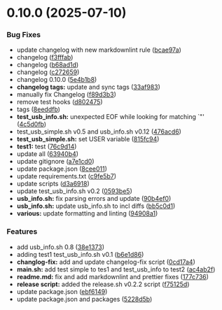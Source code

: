 # 0.10.0 (2025-07-10)


### Bug Fixes

*  update changelog with new markdownlint rule ([bcae97a](https://github.com/davittec/usb-probe/commit/bcae97a4e7624efedc4bec07dc5ec2cc4af6796e))
* changelog ([f3fffab](https://github.com/davittec/usb-probe/commit/f3fffab7f9d74277822f110f1f9690720ff9db00))
* changelog ([b68ad1d](https://github.com/davittec/usb-probe/commit/b68ad1da0d652f30eb873c0a5b362d54379075a1))
* changelog ([c272659](https://github.com/davittec/usb-probe/commit/c272659f558b863de64b8b9f7bb6e1e8d3400ae2))
* changelog 0.10.0 ([5e4b1b8](https://github.com/davittec/usb-probe/commit/5e4b1b8920d5e940fdae08dd6bb7e9d083c0579b))
* **changelog tags:** update and sync tags ([33af983](https://github.com/davittec/usb-probe/commit/33af98312cd2d6a86b2cddfc89e2aef0aef2133d))
* manually fix Changelog ([f89d3b3](https://github.com/davittec/usb-probe/commit/f89d3b3a31c2c03b809c1397a0b2db258e77f795))
* remove test hooks ([d802475](https://github.com/davittec/usb-probe/commit/d8024752800a27b77a0b53fb97bd782e9588a233))
* tags ([8eeddfb](https://github.com/davittec/usb-probe/commit/8eeddfb3c4e1457ddf57be957d7ff0ce34b968be))
* **test_usb_info.sh:** unexpected EOF while looking for matching `"' ([4c5d0fb](https://github.com/davittec/usb-probe/commit/4c5d0fb51a7c1d11ccb8fbc78507a0b28678f2fd))
* test_usb_simple.sh v0.5 and usb_info.sh v0.12 ([476acd6](https://github.com/davittec/usb-probe/commit/476acd624d40e413ca1ef59ef547060ef409894f))
* **test_usb_simple.sh:** set USER variable ([815fc94](https://github.com/davittec/usb-probe/commit/815fc94cf08a9ce4d744697ce9d7daa70a8604c2))
* **test1:** test ([76c9d14](https://github.com/davittec/usb-probe/commit/76c9d14ab88d9a4485c856b89dad54f7f03af74c))
* update all ([63940b4](https://github.com/davittec/usb-probe/commit/63940b40324c9462d65eb859a7f8a7445ae9960c))
* update gitignore ([a7e1cd0](https://github.com/davittec/usb-probe/commit/a7e1cd03af8d5e35388c7bbca784f35918745f9c))
* update package.json ([8cee011](https://github.com/davittec/usb-probe/commit/8cee011dea10f03ddc35d022832eaacd083bc37c))
* update requirements.txt ([c9fe5b7](https://github.com/davittec/usb-probe/commit/c9fe5b7059040dc2508bb88a3cb45163ab883c8c))
* update scripts ([d3a6918](https://github.com/davittec/usb-probe/commit/d3a6918b5847984c14bd038a27e9b77a9e7eecc9))
* update test_usb_info.sh v0.2 ([0593be5](https://github.com/davittec/usb-probe/commit/0593be5a065aac2cb736b7d8bb3f38e2d2e46491))
* **usb_info.sh:** fix parsing errors and update ([90b4ef0](https://github.com/davittec/usb-probe/commit/90b4ef0bb373eff5c6500fb350c6cad1107e87f2))
* **usb_info.sh:** update usb_info.sh to incl diffs ([bb5c0d1](https://github.com/davittec/usb-probe/commit/bb5c0d16bebe436a2ae3ef7b6743601f74e65b6a))
* **various:** update formatting and linting ([94908a1](https://github.com/davittec/usb-probe/commit/94908a16d7ae3e919136091f5ef285c9f5612ea7))


### Features

* add usb_info.sh 0.8 ([38e1373](https://github.com/davittec/usb-probe/commit/38e1373ea0bc66d1b167f074b89ccfb969b21f90))
* adding test1 test_usb_info.sh v0.1 ([b6e1d86](https://github.com/davittec/usb-probe/commit/b6e1d86ce70294b7db31df02c7cbc30907dd4ef8))
* **changlog-fix:** add and update changelog-fix script ([0cd17a4](https://github.com/davittec/usb-probe/commit/0cd17a4d3358c4cd3e82497af124df2c967a511b))
* **main.sh:** add test simple to tes1 and test_usb_info to test2 ([ac4ab2f](https://github.com/davittec/usb-probe/commit/ac4ab2f97eb89825129ca89fcd0a4d17767d541e))
* **readme.md:** fix and add markdownlint and prettier fixes ([177c736](https://github.com/davittec/usb-probe/commit/177c736c6e87ee3635e7926b43c076ef0568500a))
* **release script:** added the release.sh v0.2.2 script ([f75125d](https://github.com/davittec/usb-probe/commit/f75125dc787775f48868831ce134e0aaa3e4447a))
* update package.json ([ebf6149](https://github.com/davittec/usb-probe/commit/ebf6149cb06f8452a7fb491bc32a04362c1d285b))
* update package.json and packages ([5228d5b](https://github.com/davittec/usb-probe/commit/5228d5bff549b701566bc6376ed2f49b476fc58f))



